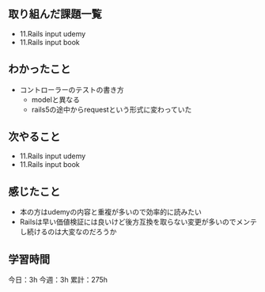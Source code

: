 ## 取り組んだ課題一覧

- 11.Rails input udemy
- 11.Rails input book

## わかったこと

- コントローラーのテストの書き方
  - modelと異なる
  - rails5の途中からrequestという形式に変わっていた


## 次やること

- 11.Rails input udemy
- 11.Rails input book

## 感じたこと

- 本の方はudemyの内容と重複が多いので効率的に読みたい
- Railsは早い価値検証には良いけど後方互換を取らない変更が多いのでメンテし続けるのは大変なのだろうか

## 学習時間

今日：3h
今週：3h
累計：275h
